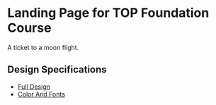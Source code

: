 # Landing Page for TOP Foundation Course

A ticket to a moon flight.

## Design Specifications

- [Full Design](01.png)
- [Color And Fonts](02.png)